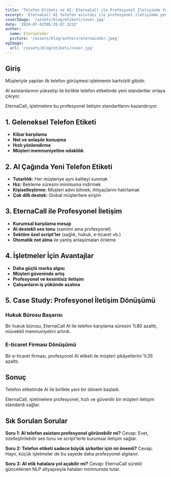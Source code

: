```yaml
---
title: 'Telefon Etiketi ve AI: EternaCall ile Profesyonel İletişimde Yeni Standartlar'
excerpt: 'EternaCall AI telefon asistanı ile profesyonel iletişimde yeni standartları keşfedin. Telefon etiketi, kurumsal imaj ve müşteri memnuniyetinde AI çözümleriyle öne çıkın.'
coverImage: '/assets/blog/etiketi/cover.jpg'
date: '2024-07-03T05:35:07.322Z'
author:
  name: EternaCoder
  picture: '/assets/blog/authors/eternacoder.jpeg'
ogImage:
  url: '/assets/blog/etiketi/cover.jpg'
---
```


## Giriş

Müşteriyle yapılan ilk telefon görüşmesi işletmenin kartviziti gibidir.

AI asistanlarının yükselişi ile birlikte telefon etiketinde yeni standartlar ortaya çıkıyor.

EternaCall, işletmelere bu profesyonel iletişim standartlarını kazandırıyor.

## 1. Geleneksel Telefon Etiketi

- **Kibar karşılama**
- **Net ve anlaşılır konuşma**
- **Hızlı yönlendirme**
- **Müşteri memnuniyetine odaklılık**

## 2. AI Çağında Yeni Telefon Etiketi

- **Tutarlılık:** Her müşteriye aynı kaliteyi sunmak
- **Hız:** Bekleme süresini minimuma indirmek
- **Kişiselleştirme:** Müşteri adını bilmek, ihtiyaçlarını hatırlamak
- **Çok dilli destek:** Global müşterilere erişim

## 3. EternaCall ile Profesyonel İletişim

- **Kurumsal karşılama mesajı**
- **AI destekli ses tonu** (samimi ama profesyonel)
- **Sektöre özel script'ler** (sağlık, hukuk, e-ticaret vb.)
- **Otomatik not alma** ile yanlış anlaşılmaları önleme

## 4. İşletmeler İçin Avantajlar

- **Daha güçlü marka algısı**
- **Müşteri güveninde artış**
- **Profesyonel ve kesintisiz iletişim**
- **Çalışanların iş yükünde azalma**

## 5. Case Study: Profesyonel İletişim Dönüşümü

### Hukuk Bürosu Başarısı
Bir hukuk bürosu, EternaCall AI ile telefon karşılama süresini %80 azalttı, müvekkil memnuniyetini artırdı.

### E-ticaret Firması Dönüşümü
Bir e-ticaret firması, profesyonel AI etiketi ile müşteri şikâyetlerini %35 azalttı.

## Sonuç

Telefon etiketinde AI ile birlikte yeni bir dönem başladı.

EternaCall, işletmelere profesyonel, hızlı ve güvenilir bir müşteri iletişim standardı sağlar.

## Sık Sorulan Sorular

**Soru 1: AI telefon asistanı profesyonel görünebilir mi?**
Cevap: Evet, özelleştirilebilir ses tonu ve script'lerle kurumsal iletişim sağlar.

**Soru 2: Telefon etiketi sadece büyük şirketler için mi önemli?**
Cevap: Hayır, küçük işletmeler de bu sayede daha profesyonel algılanır.

**Soru 3: AI etik hatalara yol açabilir mi?**
Cevap: EternaCall sürekli güncellenen NLP altyapısıyla hataları minimumda tutar.